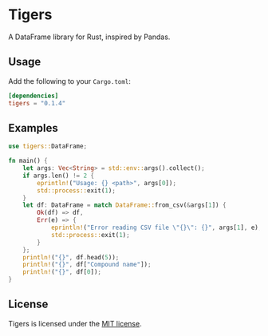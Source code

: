 # Tigers

A DataFrame library for Rust, inspired by Pandas.

## Usage

Add the following to your `Cargo.toml`:

```toml
[dependencies]
tigers = "0.1.4"
```

## Examples

```rust
use tigers::DataFrame;

fn main() {
    let args: Vec<String> = std::env::args().collect();
    if args.len() != 2 {
        eprintln!("Usage: {} <path>", args[0]);
        std::process::exit(1);
    }
    let df: DataFrame = match DataFrame::from_csv(&args[1]) {
        Ok(df) => df,
        Err(e) => {
            eprintln!("Error reading CSV file \"{}\": {}", args[1], e);
            std::process::exit(1);
        }
    };
    println!("{}", df.head(5));
    println!("{}", df["Compound name"]);
    println!("{}", df[0]);
}
```

## License
Tigers is licensed under the [MIT license](LICENSE).
